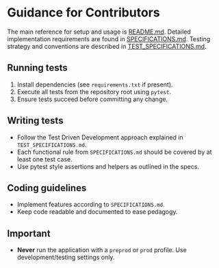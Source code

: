 # Guidance for Contributors

The main reference for setup and usage is [README.md](README.md). Detailed
implementation requirements are found in [SPECIFICATIONS.md](SPECIFICATIONS.md).
Testing strategy and conventions are described in
[TEST_SPECIFICATIONS.md](TEST_SPECIFICATIONS.md).

## Running tests
1. Install dependencies (see `requirements.txt` if present).
2. Execute all tests from the repository root using `pytest`.
3. Ensure tests succeed before committing any change.

## Writing tests
- Follow the Test Driven Development approach explained in
  `TEST_SPECIFICATIONS.md`.
- Each functional rule from `SPECIFICATIONS.md` should be covered by at least one
  test case.
- Use pytest style assertions and helpers as outlined in the specs.

## Coding guidelines
- Implement features according to `SPECIFICATIONS.md`.
- Keep code readable and documented to ease pedagogy.

## Important
- **Never** run the application with a `preprod` or `prod` profile. Use
development/testing settings only.
